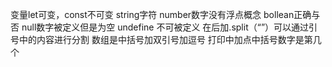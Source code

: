 变量let可变，const不可变
string字符 number数字没有浮点概念 bollean正确与否 null数字被定义但是为空 undefine 不可被定义
在后加.split（“”）可以通过引号中的内容进行分割
数组是中括号加双引号加逗号
打印中加点中括号数字是第几个
